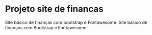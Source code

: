 # Projeto site de financas
 Site básico de finanças com bootstrap e Fontawesome.
 Site básico de finanças com Bootstrap e Fontawesome.
